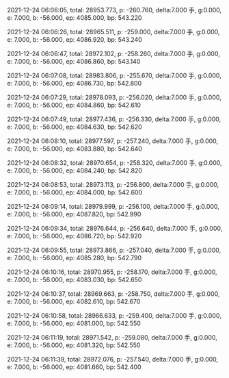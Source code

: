 2021-12-24 06:06:05, total: 28953.773, p: -260.760, delta:7.000 手, g:0.000, e: 7.000, b: -56.000, ep: 4085.000, bp: 543.220

2021-12-24 06:06:26, total: 28965.511, p: -259.000, delta:7.000 手, g:0.000, e: 7.000, b: -56.000, ep: 4086.920, bp: 543.240

2021-12-24 06:06:47, total: 28972.102, p: -258.260, delta:7.000 手, g:0.000, e: 7.000, b: -56.000, ep: 4086.860, bp: 543.140

2021-12-24 06:07:08, total: 28983.806, p: -255.670, delta:7.000 手, g:0.000, e: 7.000, b: -56.000, ep: 4086.730, bp: 542.800

2021-12-24 06:07:29, total: 28978.093, p: -256.020, delta:7.000 手, g:0.000, e: 7.000, b: -56.000, ep: 4084.860, bp: 542.610

2021-12-24 06:07:49, total: 28977.436, p: -256.330, delta:7.000 手, g:0.000, e: 7.000, b: -56.000, ep: 4084.630, bp: 542.620

2021-12-24 06:08:10, total: 28977.597, p: -257.240, delta:7.000 手, g:0.000, e: 7.000, b: -56.000, ep: 4083.880, bp: 542.640

2021-12-24 06:08:32, total: 28970.654, p: -258.320, delta:7.000 手, g:0.000, e: 7.000, b: -56.000, ep: 4084.240, bp: 542.820

2021-12-24 06:08:53, total: 28973.113, p: -256.800, delta:7.000 手, g:0.000, e: 7.000, b: -56.000, ep: 4084.000, bp: 542.600

2021-12-24 06:09:14, total: 28979.999, p: -256.100, delta:7.000 手, g:0.000, e: 7.000, b: -56.000, ep: 4087.820, bp: 542.990

2021-12-24 06:09:34, total: 28976.644, p: -256.640, delta:7.000 手, g:0.000, e: 7.000, b: -56.000, ep: 4086.720, bp: 542.920

2021-12-24 06:09:55, total: 28973.866, p: -257.040, delta:7.000 手, g:0.000, e: 7.000, b: -56.000, ep: 4085.280, bp: 542.790

2021-12-24 06:10:16, total: 28970.955, p: -258.170, delta:7.000 手, g:0.000, e: 7.000, b: -56.000, ep: 4083.030, bp: 542.650

2021-12-24 06:10:37, total: 28969.663, p: -258.750, delta:7.000 手, g:0.000, e: 7.000, b: -56.000, ep: 4082.610, bp: 542.670

2021-12-24 06:10:58, total: 28966.633, p: -259.400, delta:7.000 手, g:0.000, e: 7.000, b: -56.000, ep: 4081.000, bp: 542.550

2021-12-24 06:11:19, total: 28971.542, p: -259.080, delta:7.000 手, g:0.000, e: 7.000, b: -56.000, ep: 4081.320, bp: 542.550

2021-12-24 06:11:39, total: 28972.076, p: -257.540, delta:7.000 手, g:0.000, e: 7.000, b: -56.000, ep: 4081.660, bp: 542.400